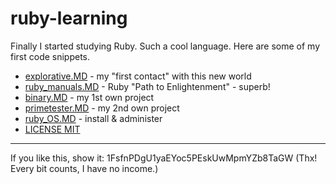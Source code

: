 # ruby-learning
Finally I started studying Ruby. Such a cool language. Here are some of my first code snippets.

* [explorative.MD](explorative.MD) - my "first contact" with this new world
* [ruby_manuals.MD](ruby_manuals.MD) - Ruby "Path to Enlightenment" - superb!
* [binary.MD](binary.MD) - my 1st own project
* [primetester.MD](primetester.MD) - my 2nd own project
* [ruby_OS.MD](ruby_OS.MD) - install & administer
* [LICENSE MIT](LICENSE)

---
If you like this, show it: 
    1FsfnPDgU1yaEYoc5PEskUwMpmYZb8TaGW 
(Thx! Every bit counts, I have no income.)